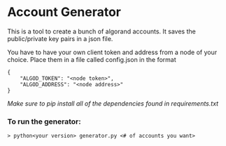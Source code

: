 # Account Generator
This is a tool to create a bunch of algorand accounts. It saves the public/private key pairs in a json file.

You have to have your own client token and address from a node of your choice. Place them in a 
file called config.json in the format

```
{
	"ALGOD_TOKEN": "<node token>",
	"ALGOD_ADDRESS": "<node address>"
}

```

*Make sure to pip install all of the dependencies found in requirements.txt*

### To run the generator: 
	> python<your version> generator.py <# of accounts you want> 

